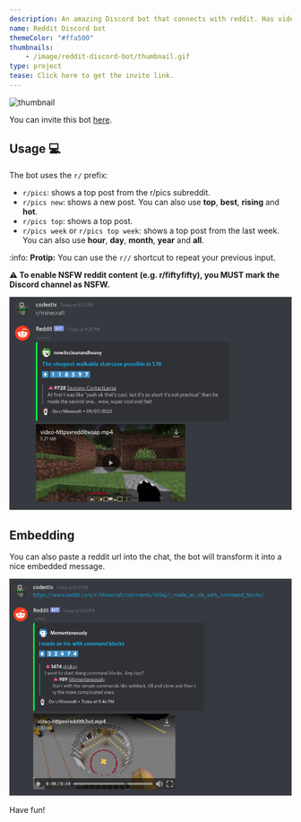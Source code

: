 ```yaml
---
description: An amazing Discord bot that connects with reddit. Has video downloading support, 50/50 spoilers ...
name: Reddit Discord bot
themeColor: "#ffa500"
thumbnails:
    - /image/reddit-discord-bot/thumbnail.gif
type: project
tease: Click here to get the invite link.
---
```


![thumbnail](/image/reddit-discord-bot/thumbnail.gif)

You can invite this bot [here](https://discord.com/oauth2/authorize?client_id=711524405163065385&scope=bot&permissions=326720).

## Usage :computer:

The bot uses the `r/` prefix:

-   `r/pics`: shows a top post from the r/pics subreddit.
-   `r/pics new`: shows a new post. You can also use **top**, **best**, **rising** and **hot**.
-   `r/pics top`: shows a top post.
-   `r/pics week` or `r/pics top week`: shows a top post from the last week. You can also use **hour**, **day**, **month**, **year** and **all**.

:info: **Protip:** You can use the `r//` shortcut to repeat your previous input.

**:warning: To enable NSFW reddit content (e.g. r/fiftyfifty), you MUST mark the Discord channel as NSFW.**

![bot prefix usage](https://github.com/CodeStix/reddit-discord-bot/raw/master/images/redditprefix.png)

## Embedding

You can also paste a reddit url into the chat, the bot will transform it into a nice embedded message.

![reddit url embedding](https://github.com/CodeStix/reddit-discord-bot/raw/master/images/redditurl.png)

Have fun!
